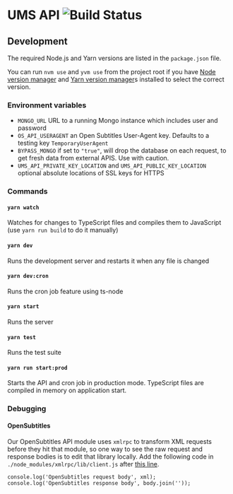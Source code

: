 # UMS API ![Build Status](https://github.com/UniversalMediaServer/api/workflows/UMS%20API%20tests/badge.svg)

## Development

The required Node.js and Yarn versions are listed in the `package.json` file. 

You can run `nvm use` and `yvm use` from the project root if you have [Node version manager](https://github.com/nvm-sh/nvm) and [Yarn version manager](https://yvm.js.org)s installed to select the correct version.

### Environment variables

- `MONGO_URL` URL to a running Mongo instance which includes user and password
- `OS_API_USERAGENT` an Open Subtitles User-Agent key. Defaults to a testing key `TemporaryUserAgent`
- `BYPASS_MONGO` if set to `"true"`, will drop the database on each request, to get fresh data from external APIS. Use with caution.
- `UMS_API_PRIVATE_KEY_LOCATION` and `UMS_API_PUBLIC_KEY_LOCATION` optional absolute locations of SSL keys for HTTPS

### Commands

#### `yarn watch`
Watches for changes to TypeScript files and compiles them to JavaScript (use `yarn run build` to do it manually)

#### `yarn dev`
Runs the development server and restarts it when any file is changed

#### `yarn dev:cron`
Runs the cron job feature using ts-node

#### `yarn start`
Runs the server

#### `yarn test`
Runs the test suite

#### `yarn run start:prod`
Starts the API and cron job in production mode. TypeScript files are compiled in memory on application start.

### Debugging

#### OpenSubtitles
Our OpenSubtitles API module uses `xmlrpc` to transform XML requests before they hit that module, so one way to see the raw request and response bodies is to edit that library locally.
Add the following code in `./node_modules/xmlrpc/lib/client.js` after [this line](https://github.com/baalexander/node-xmlrpc/blob/643dc8f80cd284849b6c07e650ddfb9213168a39/lib/client.js#L129).

```
console.log('OpenSubtitles request body', xml);
console.log('OpenSubtitles response body', body.join(''));
```